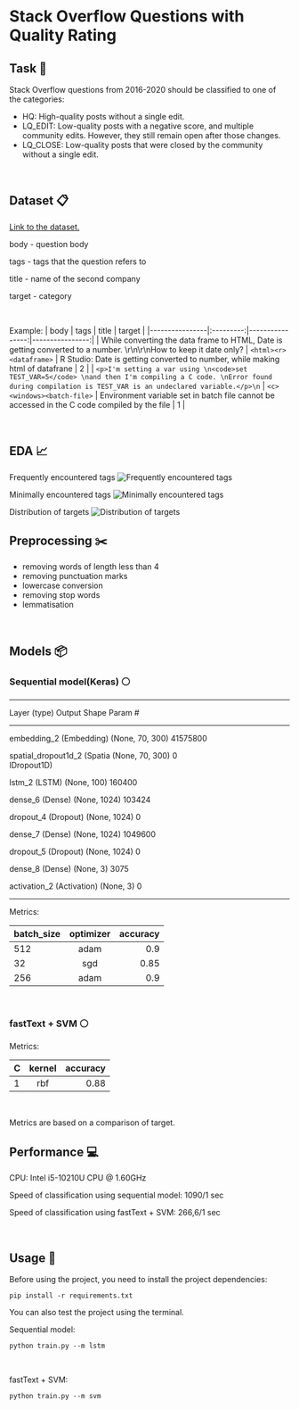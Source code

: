 # Stack Overflow Questions with Quality Rating

## Task :pushpin:
Stack Overflow questions from 2016-2020 should be classified to one of the categories:
+ HQ: High-quality posts without a single edit.
+ LQ_EDIT: Low-quality posts with a negative score, and multiple community edits. However, they still remain open after those changes.
+ LQ_CLOSE: Low-quality posts that were closed by the community without a single edit.

<br/>

## Dataset :clipboard:
[Link to the dataset.](https://drive.google.com/drive/folders/1WyicJDvV0_d9y32WE9bRiVU95X1kOLwY?usp=share_link)

body - question body

tags - tags that the question refers to

title - name of the second company

target - category

<br/>

Example:
| body | tags | title |  target |
|----------------|:---------:|----------------:|----------------:|
| While converting the data frame to HTML, Date is getting converted to a number. \r\n\r\nHow to keep it date only? | `<html><r><dataframe>` | R Studio: Date is getting converted to number, while making html of datafrane | 2 |
| `<p>I'm setting a var using \n<code>set TEST_VAR=5</code> \nand then I'm compiling a C code. \nError found during compilation is TEST_VAR is an undeclared variable.</p>\n` | `<c><windows><batch-file>` | Environment variable set in batch file cannot be accessed in the C code compiled by the file | 1 |

<br/>

## EDA :chart_with_upwards_trend:

Frequently encountered tags
![Frequently encountered tags](https://github.com/ritchann/stack-overflow-questions-quality/blob/main/files/tag1.png)

Minimally encountered tags
![Minimally encountered tags](https://github.com/ritchann/stack-overflow-questions-quality/blob/main/files/tag2.png)

Distribution of targets
![Distribution of targets](https://github.com/ritchann/stack-overflow-questions-quality/blob/main/files/target.png)


## Preprocessing :scissors:

- removing words of length less than 4
- removing punctuation marks
- lowercase conversion
- removing stop words
- lemmatisation

<br/>

## Models :package:

### Sequential model(Keras) :white_circle:


____________________________________________________
 Layer (type)                Output Shape              Param #   
_________________________________________________________________
 embedding_2 (Embedding)     (None, 70, 300)           41575800  
                                                                 
 spatial_dropout1d_2 (Spatia  (None, 70, 300)          0         
 lDropout1D)                                                     
                                                                 
 lstm_2 (LSTM)               (None, 100)               160400    
                                                                 
 dense_6 (Dense)             (None, 1024)              103424    
                                                                 
 dropout_4 (Dropout)         (None, 1024)              0         
                                                                 
 dense_7 (Dense)             (None, 1024)              1049600   
                                                                 
 dropout_5 (Dropout)         (None, 1024)              0         
                                                                 
 dense_8 (Dense)             (None, 3)                 3075      
                                                                 
 activation_2 (Activation)   (None, 3)                 0  
 _________________________________________________________________

Metrics:

| batch_size  | optimizer  | accuracy |
|----------------|:---------:|----------------:|
| 512 | adam | 0.9 |
| 32  | sgd | 0.85 |
| 256  | adam | 0.9 |

<br/>


### fastText + SVM :white_circle:
Metrics:

| C | kernel  | accuracy |
|----------------|:---------:|----------------:|
| 1 | rbf | 0.88 |

<br/>

Metrics are based on a comparison of target.

## Performance :computer: 

CPU: Intel i5-10210U CPU @ 1.60GHz


Speed of classification using sequential model: 1090/1 sec

Speed of classification using fastText + SVM: 266,6/1 sec

<br/>

## Usage :information_desk_person:

Before using the project, you need to install the project dependencies:


```
pip install -r requirements.txt 
```

You can also test the project using the terminal.
<br/>

Sequential model:
```
python train.py --m lstm 
```
<br/>

fastText + SVM:
```
python train.py --m svm 
```

